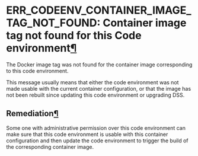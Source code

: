 ERR\_CODEENV\_CONTAINER\_IMAGE\_TAG\_NOT\_FOUND: Container image tag not found for this Code environment[¶](#err-codeenv-container-image-tag-not-found-container-image-tag-not-found-for-this-code-environment "Permalink to this heading")
===========================================================================================================================================================================================================================================


The Docker image tag was not found for the container image corresponding to this code environment.


This message usually means that either the code environment was not made usable with the current
container configuration, or that the image has not been rebuilt since updating this code environment
or upgrading DSS.



Remediation[¶](#remediation "Permalink to this heading")
--------------------------------------------------------


Some one with administrative permission over this code environment can make sure that this code
environment is usable with this container configuration and then update the code environment to
trigger the build of the corresponding container image.